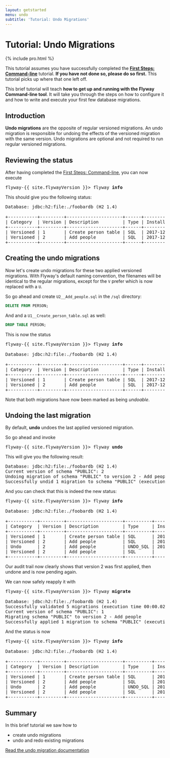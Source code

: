 ```yaml
---
layout: getstarted
menu: undo
subtitle: 'Tutorial: Undo Migrations'
---
```

# Tutorial: Undo Migrations
{% include pro.html %}

This tutorial assumes you have successfully completed the [**First Steps: Command-line**](/getstarted/firststeps/commandline)
tutorial. **If you have not done so, please do so first.** This tutorial picks up where that one left off.

This brief tutorial will teach **how to get up and running with the Flyway Command-line tool**. It will take you through the
steps on how to configure it and how to write and execute your first few database migrations.

## Introduction

**Undo migrations** are the opposite of regular versioned migrations. An undo migration is responsible for undoing the effects
of the versioned migration with the same version. Undo migrations are optional and not required to run regular versioned migrations.

## Reviewing the status

After having completed the [First Steps: Command-line](/getstarted/firststeps/commandline), you can now execute

<pre class="console"><span>flyway-{{ site.flywayVersion }}&gt;</span> flyway <strong>info</strong></pre>

This should give you the following status:

<pre class="console">Database: jdbc:h2:file:./foobardb (H2 1.4)
                     
+-----------+---------+---------------------+------+---------------------+---------+----------+
| Category  | Version | Description         | Type | Installed On        | State   | Undoable |
+-----------+---------+---------------------+------+---------------------+---------+----------+
| Versioned | 1       | Create person table | SQL  | 2017-12-17 19:57:28 | Success | No       |
| Versioned | 2       | Add people          | SQL  | 2017-12-17 20:01:13 | Success | No       |
+-----------+---------+---------------------+------+---------------------+---------+----------+</pre>

## Creating the undo migrations

Now let's create undo migrations for these two applied versioned migrations. With Flyway's default naming convention,
the filenames will be identical to the regular migrations, except for the `V` prefer which is now replaced with a `U`.

So go ahead and create `U2__Add_people.sql` in the `/sql` directory:

```sql
DELETE FROM PERSON;
```

And and a `U1__Create_person_table.sql` as well:

```sql
DROP TABLE PERSON;
```

This is now the status

<pre class="console"><span>flyway-{{ site.flywayVersion }}&gt;</span> flyway <strong>info</strong>

Database: jdbc:h2:file:./foobardb (H2 1.4)
                     
+-----------+---------+---------------------+------+---------------------+---------+----------+
| Category  | Version | Description         | Type | Installed On        | State   | Undoable |
+-----------+---------+---------------------+------+---------------------+---------+----------+
| Versioned | 1       | Create person table | SQL  | 2017-12-17 19:57:28 | Success | Yes      |
| Versioned | 2       | Add people          | SQL  | 2017-12-17 20:01:13 | Success | Yes      |
+-----------+---------+---------------------+------+---------------------+---------+----------+</pre>

Note that both migrations have now been marked as being *undoable*.

## Undoing the last migration

By default, **undo** undoes the last applied versioned migration.

So go ahead and invoke

<pre class="console"><span>flyway-{{ site.flywayVersion }}&gt;</span> flyway <strong>undo</strong></pre>

This will give you the following result:

<pre class="console">Database: jdbc:h2:file:./foobardb (H2 1.4)
Current version of schema "PUBLIC": 2
Undoing migration of schema "PUBLIC" to version 2 - Add people
Successfully undid 1 migration to schema "PUBLIC" (execution time 00:00.030s)</pre>

And you can check that this is indeed the new status:

<pre class="console"><span>flyway-{{ site.flywayVersion }}&gt;</span> flyway <strong>info</strong>

Database: jdbc:h2:file:./foobardb (H2 1.4)
                     
+-----------+---------+---------------------+----------+---------------------+---------+----------+
| Category  | Version | Description         | Type     | Installed On        | State   | Undoable |
+-----------+---------+---------------------+----------+---------------------+---------+----------+
| Versioned | 1       | Create person table | SQL      | 2017-12-17 19:57:28 | Success | Yes      |
| Versioned | 2       | Add people          | SQL      | 2017-12-17 20:01:13 | Undone  |          |
| Undo      | 2       | Add people          | UNDO_SQL | 2017-12-17 22:45:56 | Success |          |
| Versioned | 2       | Add people          | SQL      |                     | Pending | Yes      |
+-----------+---------+---------------------+----------+---------------------+---------+----------+</pre>

Our audit trail now clearly shows that version 2 was first applied, then undone and is now pending again.

We can now safely reapply it with

<pre class="console"><span>flyway-{{ site.flywayVersion }}&gt;</span> flyway <strong>migrate</strong>

Database: jdbc:h2:file:./foobardb (H2 1.4)
Successfully validated 5 migrations (execution time 00:00.020s)
Current version of schema "PUBLIC": 1
Migrating schema "PUBLIC" to version 2 - Add people
Successfully applied 1 migration to schema "PUBLIC" (execution time 00:00.017s)</pre>

And the status is now

<pre class="console"><span>flyway-{{ site.flywayVersion }}&gt;</span> flyway <strong>info</strong>

Database: jdbc:h2:file:./foobardb (H2 1.4)

+-----------+---------+---------------------+----------+---------------------+---------+----------+
| Category  | Version | Description         | Type     | Installed On        | State   | Undoable |
+-----------+---------+---------------------+----------+---------------------+---------+----------+
| Versioned | 1       | Create person table | SQL      | 2017-12-17 19:57:28 | Success | Yes      |
| Versioned | 2       | Add people          | SQL      | 2017-12-17 20:01:13 | Undone  |          |
| Undo      | 2       | Add people          | UNDO_SQL | 2017-12-17 22:45:56 | Success |          |
| Versioned | 2       | Add people          | SQL      | 2017-12-17 22:50:49 | Success | Yes      |
+-----------+---------+---------------------+----------+---------------------+---------+----------+</pre>

## Summary

In this brief tutorial we saw how to
- create undo migrations
- undo and redo existing migrations

<p class="next-steps">
    <a class="btn btn-primary" href="/documentation/migrations#undo-migrations">Read the undo migration documentation <i class="fa fa-arrow-right"></i></a>
</p>